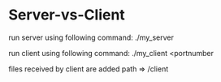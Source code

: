 # Server-vs-Client
run server using following command:
./my_server <portnumber>

run client using following command:
./my_client <hostname> <portnumber

files received by client are added path => /client

